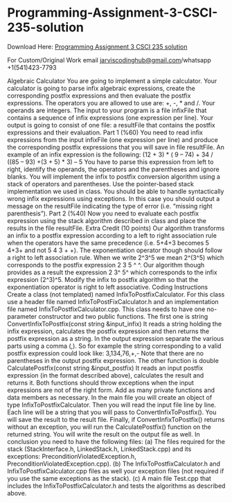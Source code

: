 # Programming-Assignment-3-CSCI-235-solution

Download Here: [Programming Assignment 3 CSCI 235 solution](https://jarviscodinghub.com/assignment/programming-assignment-3-csci-235-solution/)

For Custom/Original Work email jarviscodinghub@gmail.com/whatsapp +1(541)423-7793

Algebraic Calculator
You are going to implement a simple calculator. Your calculator is going to parse
infix algebraic expressions, create the corresponding postfix expressions and
then evaluate the postfix expressions. The operators you are allowed to use are:
+, -, * and /. Your operands are integers. The input to your program is a file
infixFile that contains a sequence of infix expressions (one expression per line).
Your output is going to consist of one file: a resultFile that contains the postfix
expressions and their evaluation.
Part 1 (%60)
You need to read infix expressions from the input infixFile (one expression per
line) and produce the corresponding postfix expressions that you will save in file
resultFile. An example of an infix expression is the following:
(12 + 3) * ( 9 – 74) + 34 / ((85 – 93) +(3 + 5) * 3) – 5
You have to parse this expression from left to right, identify the operands, the
operators and the parentheses and ignore blanks. You will implement the infix to
postfix conversion algorithm using a stack of operators and parentheses. Use the
pointer-based stack implementation we used in class.
You should be able to handle syntactically wrong infix expressions using
exceptions. In this case you should output a message on the resultFile indicating
the type of error (i.e. “missing right parenthesis”).
Part 2 (%40)
Now you need to evaluate each postfix expression using the stack algorithm
described in class and place the results in the file resultFile.
Extra Credit (10 points)
Our algorithm transforms an infix to a postfix expression according to a left to
right association rule when the operators have the same precedence
(i.e. 5+4+3 becomes 5 4+3+ and not 5 4 3 + +).
The exponentiation operator though should follow a right to left association rule.
When we write 2^3^5 we mean 2^(3^5) which corresponds to the postfix
expression
2 3 5 ^ ^. Our algorithm though provides as a result the expression 2 3^ 5^ which
corresponds to the infix expression (2^3)^5. Modify the infix to postfix algorithm
so that the exponentiation operator is right to left associative.
Coding Instructions
Create a class (not templated) named InfixToPostfixCalculator. For this class use
a header file named InfixToPostFixCalculator.h and an implementation file named
InfixToPostfixCalculator.cpp.
This class needs to have one no-parameter constructor and two public functions.
The first one is
string ConvertInfixToPostfix(const string &input_infix)
It reads a string holding the infix expression, calculates the postfix expression
and then returns the postfix expression as a string.
In the output expression separate the various parts using a comma (,). So for
example the string corresponding to a valid postfix expression could look like:
3,134,76,+,-
Note that there are no parentheses in the output postfix expression.
The other function is
double CalculatePostfix(const string &input_postfix)
It reads an input postfix expression (in the format described above), calculates
the result and returns it.
Both functions should throw exceptions when the input expressions are not of the
right form.
Add as many private functions and data members as necessary.
In the main file you will create an object of type InfixToPostfixCalculator. Then
you will read the input file line by line. Each line will be a string that you will pass
to ConvertInfixToPostfix(). You will save the result to the result file. Finally, if
ConvertInfixToPostfix() returns without an exception, you will run the
CalculatePostfix() function on the returned string. You will write the result on the
output file as well.
In conclusion you need to have the following files:
(a) The files required for the stack (StackInterface.h, LinkedStack.h,
LinkedStack.cpp) and its exceptions: PreconditionViolatedException.h,
PreconditionViolatedException.cpp).
(b) The InfixToPostfixCalculator.h and InfixToPostfixCalculator.cpp files as
well your exception files (not required if you use the same exceptions as
the stack).
(c) A main file Test.cpp that includes the InfixToPostfixCalculator.h and tests
the algorithms as described above.
